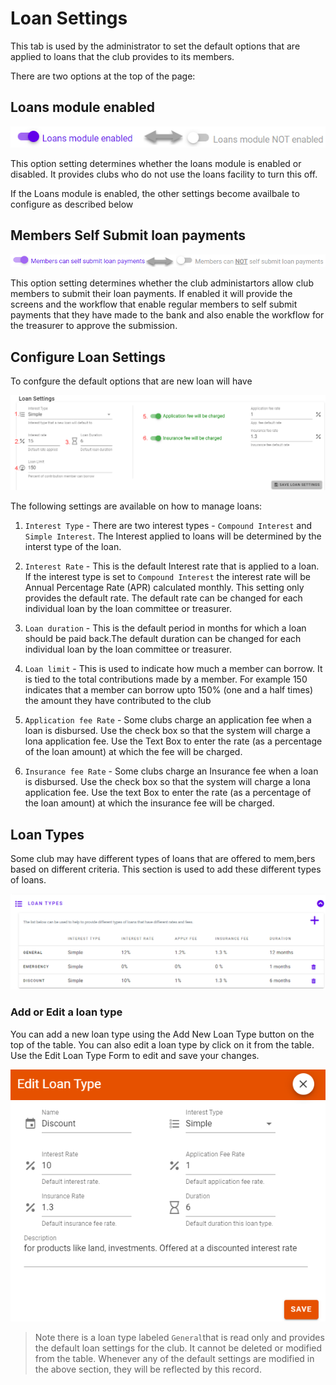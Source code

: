 # Loan Settings
This tab is used by the administrator to set the default options that are applied to loans that the club provides to its members.

There are two options at the top of the page:

## Loans module enabled
![alt text](../images/11.4.0_Loans_enabled.png ":size=400 Loan Settings")

This option setting determines whether the loans module is enabled or disabled. It provides clubs who do not use the loans facility to turn this off.

If the Loans module is enabled, the other settings become availbale to configure as described below

## Members Self Submit loan payments
![alt text](../images/11.4.0_Self_Submit_loans.png ":size=500 Loan Settings")

This option setting determines whether the club administartors allow club members to submit their loan payments. If enabled it will provide the screens and the workflow that enable regular members to self submit payments that they have made to the bank and also enable the workflow for the treasurer to approve the submission.


## Configure Loan Settings
To confgure the default options that are new loan will have

![alt text](../images/11.4_Loan_settings.png ":size=400 Loan Settings")

The following settings are available on how to manage loans:

1. `Interest Type` - There are two interest types - `Compound Interest` and `Simple Interest`. The Interest applied to loans will be determined by the interst type of the loan.

1. `Interest Rate` - This is the default Interest rate that is applied to a loan. If the interest type is set to `Compound Interest` the interest rate will be Annual Percentage Rate (APR) calculated monthly.  This setting only provides the default rate. The default rate can be changed for each individual loan by the loan committee or treasurer.

1. `Loan duration` - This is the default period in months for which a loan should be paid back.The default duration can be changed for each individual loan by the loan committee or treasurer.

1. `Loan limit` - This is used to indicate how much a member can borrow. It is tied to the total contributions made by a member. For example 150 indicates that a member can borrow upto 150% (one and a half times) the amount they have contributed to the club

1. `Application fee Rate` - Some clubs charge an application fee when a loan is disbursed. Use the check box so that the system will charge a lona application fee. Use the Text Box to enter the rate (as a percentage of the loan amount) at which the fee will be charged.

1. `Insurance fee Rate` -  Some clubs charge an Insurance fee when a loan is disbursed. Use the check box so that the system will charge a lona application fee. Use the text Box to enter the rate (as a percentage of the loan amount) at which the insurance fee will be charged.

## Loan Types
Some club may have different types of loans that are offered to mem,bers based on different criteria. This section is used to add these different types of loans.

![alt text](../images/11.6_Loan_types.png ":size=400 Loan Types")


### Add or Edit a loan type
You can add a new loan type using the Add New Loan Type button on the top of the table. You can also edit a loan type by click on it from the table. Use the Edit Loan Type Form to edit and save your changes.

![alt text](../images/11.7_Edit_Loan_type.png ":size=400 Edit Loan Types")

>Note there is a loan type labeled `General`that is read only and provides the default loan settings for the club. It cannot be deleted or modified from the table. Whenever any of the default settings are modified in the above section, they will be reflected by this record.
